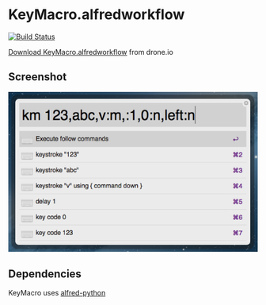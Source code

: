 KeyMacro.alfredworkflow
=======================
[![Build Status](https://drone.io/github.com/ts123/KeyMacro.alfredworkflow/status.png)](https://drone.io/github.com/ts123/KeyMacro.alfredworkflow/latest)

[Download KeyMacro.alfredworkflow](https://drone.io/github.com/ts123/KeyMacro.alfredworkflow/files/bin/KeyMacro.alfredworkflow) from drone.io

Screenshot
------------
![KeyMacro1.png](screenshot/KeyMacro1.png)


Dependencies
------------
KeyMacro uses [alfred-python](https://github.com/nikipore/alfred-python)

